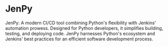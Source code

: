 # JenPy
JenPy: A modern CI/CD tool combining Python's flexibility with Jenkins' automation prowess. Designed for Python developers, it simplifies building, testing, and deploying code. JenPy harnesses Python's ecosystem and Jenkins' best practices for an efficient software development process.
